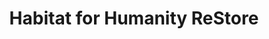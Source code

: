 ---
title: "Habitat for Humanity ReStore"
url: /charlotte/habitat-for-humanity-restore-wilkinson-boulevard/
shop: Gebrauchtwaren
---